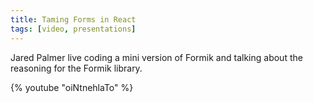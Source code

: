 ```yaml
---
title: Taming Forms in React
tags: [video, presentations]
---
```


Jared Palmer live coding a mini version of Formik and talking about the reasoning for the Formik library.

{% youtube "oiNtnehlaTo" %}
